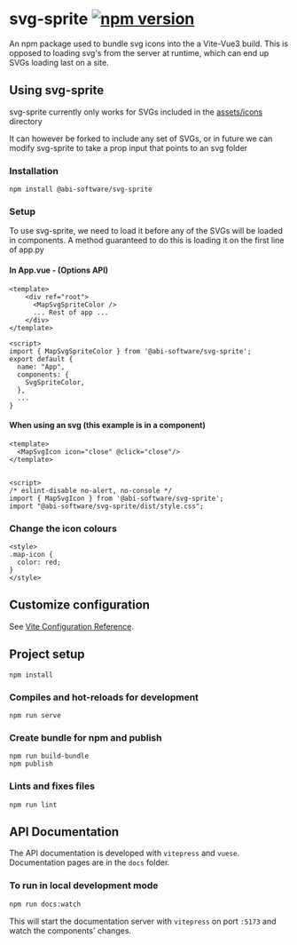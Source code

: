 # svg-sprite [![npm version](https://badge.fury.io/js/%40abi-software%2Fsvg-sprite.svg)](https://badge.fury.io/js/%40abi-software%2Fsvg-sprite)
An npm package used to bundle svg icons into the a Vite-Vue3 build. This is opposed to loading svg's from the server at runtime, which can end up SVGs loading last on a site.

## Using svg-sprite
svg-sprite currently only works for SVGs included in the [assets/icons](https://github.com/ABI-Software/svg-sprite/tree/main/assets/icons) directory

It can however be forked to include any set of SVGs, or in future we can modify svg-sprite to take a prop input that points to an svg folder

### Installation
```
npm install @abi-software/svg-sprite
```
### Setup

To use svg-sprite, we need to load it before any of the SVGs will be loaded in components. A method guaranteed to do this is loading it on the first line of app.py

#### In App.vue - (Options API)
```
<template>
    <div ref="root">
      <MapSvgSpriteColor />
      ... Rest of app ...
    </div>
</template>

<script>
import { MapSvgSpriteColor } from '@abi-software/svg-sprite';
export default {
  name: "App",
  components: {
    SvgSpriteColor,
  },
  ...
}
```

#### When using an svg (this example is in a component)
```
<template>
  <MapSvgIcon icon="close" @click="close"/>
</template>


<script>
/* eslint-disable no-alert, no-console */
import { MapSvgIcon } from '@abi-software/svg-sprite';
import "@abi-software/svg-sprite/dist/style.css";
```

### Change the icon colours
```
<style>
.map-icon {
  color: red;
}
</style>
```

## Customize configuration

See [Vite Configuration Reference](https://vitejs.dev/config/).

## Project setup
```
npm install
```

### Compiles and hot-reloads for development
```
npm run serve
```

### Create bundle for npm and publish
```
npm run build-bundle
npm publish
```

### Lints and fixes files
```
npm run lint
```

## API Documentation

The API documentation is developed with `vitepress` and `vuese`. Documentation pages are in the `docs` folder.

### To run in local development mode
```bash
npm run docs:watch
```

This will start the documentation server with `vitepress` on port `:5173` and watch the components' changes.
